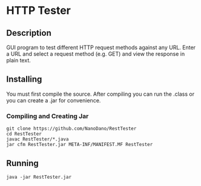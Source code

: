 # HTTP Tester

## Description

GUI program to test different HTTP request methods against any URL. Enter a URL and select a request method (e.g. GET)
and view the response in plain text.

## Installing

You must first compile the source. After compiling you can run the .class or you can create a .jar for convenience.

### Compiling and Creating Jar

```
git clone https://github.com/NanoDano/RestTester
cd RestTester
javac RestTester/*.java
jar cfm RestTester.jar META-INF/MANIFEST.MF RestTester
```

## Running

```
java -jar RestTester.jar
```
